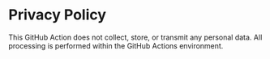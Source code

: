 # Privacy Policy

This GitHub Action does not collect, store, or transmit any personal data. All processing is performed within the GitHub Actions environment.